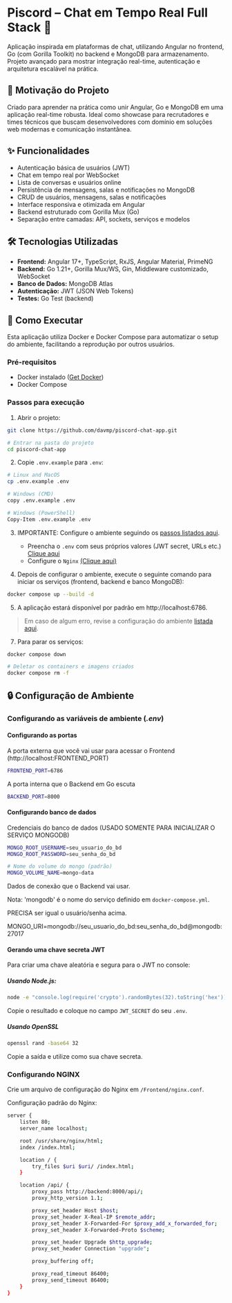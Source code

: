 # Piscord – Chat em Tempo Real Full Stack 🚀

Aplicação inspirada em plataformas de chat, utilizando Angular no frontend, Go (com Gorilla Toolkit) no backend e MongoDB para armazenamento. Projeto avançado para mostrar integração real-time, autenticação e arquitetura escalável na prática.

## 🚩 Motivação do Projeto

Criado para aprender na prática como unir Angular, Go e MongoDB em uma aplicação real-time robusta. Ideal como showcase para recrutadores e times técnicos que buscam desenvolvedores com domínio em soluções web modernas e comunicação instantânea.

## ✨ Funcionalidades

- Autenticação básica de usuários (JWT)
- Chat em tempo real por WebSocket
- Lista de conversas e usuários online
- Persistência de mensagens, salas e notificações no MongoDB
- CRUD de usuários, mensagens, salas e notificações
- Interface responsiva e otimizada em Angular
- Backend estruturado com Gorilla Mux (Go)
- Separação entre camadas: API, sockets, serviços e modelos

## 🛠️ Tecnologias Utilizadas

- **Frontend:** Angular 17+, TypeScript, RxJS, Angular Material, PrimeNG
- **Backend:** Go 1.21+, Gorilla Mux/WS, Gin, Middleware customizado, WebSocket
- **Banco de Dados:** MongoDB Atlas
- **Autenticação:** JWT (JSON Web Tokens)
- **Testes:** Go Test (backend)

## 🚀 Como Executar

Esta aplicação utiliza Docker e Docker Compose para automatizar o setup do ambiente, facilitando a reprodução por outros usuários.

### Pré-requisitos

- Docker instalado ([Get Docker](https://docs.docker.com/get-started/get-docker/))
- Docker Compose

### Passos para execução

1. Abrir o projeto:

```bash
git clone https://github.com/davmp/piscord-chat-app.git

# Entrar na pasta do projeto
cd piscord-chat-app
```

2. Copie `.env.example` para `.env`:

```bash
# Linux and MacOS
cp .env.example .env

# Windows (CMD)
copy .env.example .env

# Windows (PowerShell)
Copy-Item .env.example .env
```

3. IMPORTANTE: Configure o ambiente seguindo os [passos listados aqui](#-configura%C3%A7%C3%A3o-de-ambiente).
   - Preencha o `.env` com seus próprios valores (JWT secret, URLs etc.) [Clique aqui](#configurando-as-portas)
   - Configure o `Nginx` [(Clique aqui)](#configurando-nginx)

5. Depois de configurar o ambiente, execute o seguinte comando para iniciar os serviços (frontend, backend e banco MongoDB):

```bash
docker compose up --build -d
```

5. A aplicação estará disponível por padrão em http://localhost:6786.

> Em caso de algum erro, revise a configuração do ambiente [listada aqui](#-configura%C3%A7%C3%A3o-de-ambiente).

7. Para parar os serviços:

```bash
docker compose down

# Deletar os containers e imagens criados
docker compose rm -f
```

## 🔒 Configuração de Ambiente

### Configurando as variáveis de ambiente (_.env_)

#### Configurando as portas

A porta externa que você vai usar para acessar o Frontend (http://localhost:FRONTEND_PORT)

```bash
FRONTEND_PORT=6786
```

A porta interna que o Backend em Go escuta

```bash
BACKEND_PORT=8000
```

#### Configurando banco de dados

Credenciais do banco de dados (USADO SOMENTE PARA INICIALIZAR O SERVIÇO MONGODB)

```bash
MONGO_ROOT_USERNAME=seu_usuario_do_bd
MONGO_ROOT_PASSWORD=seu_senha_do_bd

# Nome do volume do mongo (padrão)
MONGO_VOLUME_NAME=mongo-data
```

Dados de conexão que o Backend vai usar.

Nota: 'mongodb' é o nome do serviço definido em `docker-compose.yml`.

PRECISA ser igual o usuário/senha acima.

MONGO_URI=mongodb://seu_usuario_do_bd:seu_senha_do_bd@mongodb:27017

#### Gerando uma chave secreta JWT

Para criar uma chave aleatória e segura para o JWT no console:

##### Usando Node.js:

```bash
node -e "console.log(require('crypto').randomBytes(32).toString('hex'))"
```

Copie o resultado e coloque no campo `JWT_SECRET` do seu `.env`.

##### Usando OpenSSL

```bash
openssl rand -base64 32
```

Copie a saída e utilize como sua chave secreta.

### Configurando NGINX

Crie um arquivo de configuração do Nginx em `/Frontend/nginx.conf`.

Configuração padrão do Nginx:

```bash
server {
    listen 80;
    server_name localhost;

    root /usr/share/nginx/html;
    index /index.html;

    location / {
        try_files $uri $uri/ /index.html;
    }

    location /api/ {
        proxy_pass http://backend:8000/api/;
        proxy_http_version 1.1;

        proxy_set_header Host $host;
        proxy_set_header X-Real-IP $remote_addr;
        proxy_set_header X-Forwarded-For $proxy_add_x_forwarded_for;
        proxy_set_header X-Forwarded-Proto $scheme;

        proxy_set_header Upgrade $http_upgrade;
        proxy_set_header Connection "upgrade";

        proxy_buffering off;

        proxy_read_timeout 86400;
        proxy_send_timeout 86400;
    }
}
```

